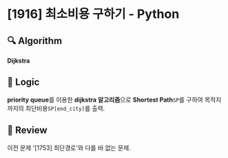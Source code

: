 # [1916] 최소비용 구하기 - Python

## :mag: Algorithm

**Dijkstra**


## :round_pushpin: Logic

**priority queue**를 이용한 **dijkstra 알고리즘**으로 **Shortest Path**```SP```를 구하여 목적지까지의 최단비용```SP[end_city]```를 출력.


## :memo: Review

이전 문제 '[1753] 최단경로'와 다를 바 없는 문제.
